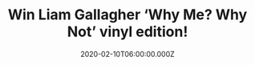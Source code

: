 ---
campaign-uuid: "c-30f7e907-74af-456a-8bf9-452dee65014a"
type: "Competition"
category: "Music"
date: "2020-02-10T06:00:00.000Z"
end-date: "2020-03-10T23:59:00.000Z"
disable-form: false
is_promoted: false
has_entry_page: true
title: "Win Liam Gallagher ‘Why Me? Why Not’ vinyl edition!"
competition-description: "<p>Good things come to those who wait so here we have one\
  \ of the best albums on vinyl edition to give away to one lucky member: Liam Gallagher\
  \ brand new record ‘Why Me? Why Not’ on vinyl edition for you to add it to your\
  \ collection. </p>\n<p>Enter below for a chance to win.</p>\n"
hero-header: "Win Liam Gallagher ‘Why Me? Why Not’ vinyl edition!"
terms-confirmation: "N/A"
banner-img: "https://assets.expresslyapp.com/asset-c8f8547e-c79c-4b78-856e-4a11ba7bbdf8.jpg"
logo-left-href: "aaa.nme.com"
logo-left-image: "https://assets.expresslyapp.com/asset-7a9543fc-64e7-41d0-80cd-d6d5eae5a127.jpg"
logo-left-title: "NME AAA"
bg-image-hero: "https://assets.expresslyapp.com/asset-143f962d-415e-45ea-9549-77a146b88f49.jpg"
bg-image-first: "https://assets.expresslyapp.com/asset-27f13a2b-ecbb-4b34-af80-f1d87e8214a3.jpg"
section1-content: "<p>’Why Me? Why Not’ is subsequently a clear upgrade on As You\
  \ Were, but not a radical departure, which will come as a relief to Liam’s loyal\
  \ fans.</p>\n<p>Highlights include the soulful One Of Us, which includes Liam’s\
  \ son Gene Gallagher’s debut on bongos, the aching balladry of Once, the raw guitar\
  \ bounce of Be Still, and the title track, Why Me? Why not, which Liam describes\
  \ as “having a Beatles on Come Together vibe’’.</p>\n<p>Want to hear it first? Click\
  \ below for a chance to win.</p>\n"
entry-title: "Win Liam Gallagher ‘Why Me? Why Not’ vinyl edition!"
entry-content: "<p>Enter the draw to win Liam Gallagher ‘Why Me? Why Not’ vinyl edition\
  \ by completing the form below before 23:59 on the 10th of March 2020.</p>\n"
has-winner: false
prize-description: "Liam Gallagher ‘Why Me? Why Not’ vinyl edition!"
special-conditions: "Multiple entries are allowed up to one every day.\r\n\r\nThis\
  \ competition is also available on: https://club.expressly.io/competitions/liam-gallagher-why-me-why-not-vinyl"
country-restrictions:
- "GB"
---